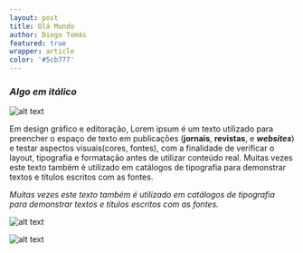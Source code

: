```yaml
---
layout: post
title: Olá Mundo
author: Diogo Tomás
featured: true
wrapper: article
color: '#5cb777'
---
```


### *Algo em itálico*

![alt text](https://cdn.psychologytoday.com/sites/default/files/styles/article-inline-half/public/field_blog_entry_images/2018-02/vicious_dog_0.png?itok=nsghKOHs)

Em design gráfico e editoração, Lorem ipsum é um texto utilizado para preencher o espaço de texto em publicações (**jornais**, **revistas**, e ***websites***) e testar aspectos visuais(cores, fontes), com a finalidade de verificar o layout, tipografia e formatação antes de utilizar conteúdo real. Muitas vezes este texto também é utilizado em catálogos de tipografia para demonstrar textos e títulos escritos com as fontes.

*Muitas vezes este texto também é utilizado em catálogos de tipografia para demonstrar textos e títulos escritos com as fontes.*

![alt text](https://www.rd.com/wp-content/uploads/2017/10/These-Funny-Dog-Videos-Are-the-Break-You-Need-Right-Now_493370860-Jenn_C_FT.jpg)

![alt text](https://i.ytimg.com/vi/ePREI8Qqi0Y/maxresdefault.jpg)




